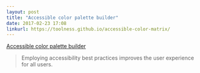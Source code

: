```yaml
---
layout: post
title: "Accessible color palette builder"
date: 2017-02-23 17:08
linkurl: https://toolness.github.io/accessible-color-matrix/
---
```


[Accessible color palette builder](https://toolness.github.io/accessible-color-matrix/)

> Employing accessibility best practices improves the user experience for all users.